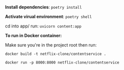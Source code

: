 **Install dependencies**:
 `poetry install`

**Activate virual environment**: `poetry shell`

cd into app/
run: `uvicorn content:app`

**To run in Docker container:** 

Make sure you're in the project root then run:

`docker build -t netflix-clone/contentservice . `


`docker run -p 8000:8000 netflix-clone/contentservice`